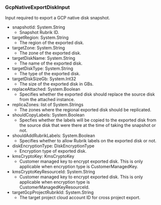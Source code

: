 ### GcpNativeExportDiskInput
Input required to export a GCP native disk snapshot.

- snapshotId: System.String
  - Snapshot Rubrik ID.
- targetRegion: System.String
  - The region of the exported disk.
- targetZone: System.String
  - The zone of the exported disk.
- targetDiskName: System.String
  - The name of the exported disk.
- targetDiskType: System.String
  - The type of the exported disk.
- targetDiskSizeGb: System.Int32
  - The size of the exported disk in GBs.
- replaceAttached: System.Boolean
  - Specifies whether the exported disk should replace the source disk from the attached instance.
- replicaZones: list of System.Strings
  - The zones where the regional exported disk should be replicated.
- shouldCopyLabels: System.Boolean
  - Specfies whether the labels will be copied to the exported disk from the source disk that were there at the time of taking the snapshot or not.
- shouldAddRubrikLabels: System.Boolean
  - Specifies whether to allow Rubrik labels on the exported disk or not.
- diskEncryptionType: DiskEncryptionType
  - Encryption type of exported disk.
- kmsCryptoKey: KmsCryptoKey
  - Customer managed key to encrypt exported disk. This is only applicable when encryption type is CustomerManagedKey.
- kmsCryptoKeyResourceId: System.String
  - Customer managed key to encrypt exported disk. This is only applicable when encryption type is CustomerManagedKeyResourceId.
- targetGcpProjectRubrikId: System.String
  - The target project cloud account ID for cross project export.
